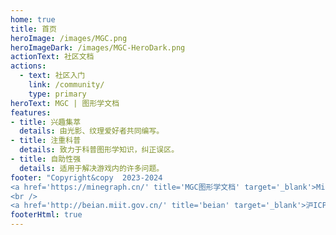 ```yaml
---
home: true
title: 首页
heroImage: /images/MGC.png
heroImageDark: /images/MGC-HeroDark.png
actionText: 社区文档
actions:
  - text: 社区入门
    link: /community/
    type: primary
heroText: MGC | 图形学文档
features:
- title: 兴趣集萃
  details: 由光影、纹理爱好者共同编写。
- title: 注重科普
  details: 致力于科普图形学知识，纠正误区。
- title: 自助性强
  details: 适用于解决游戏内的许多问题。
footer: "Copyright&copy  2023-2024  
<a href='https://minegraph.cn/' title='MGC图形学文档' target='_blank'>MineGraph</a>  All  Rights  Reserved.
<br />      
<a href='http://beian.miit.gov.cn/' title='beian' target='_blank'>沪ICP备2023036853号</a>"
footerHtml: true
---
```

